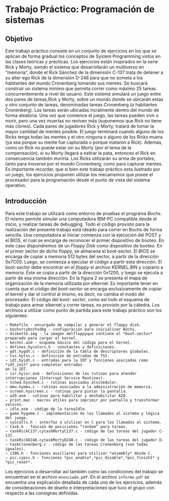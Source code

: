 # Trabajo Práctico: Programación de sistemas
## Objetivo

Este trabajo práctico consiste en un conjunto de ejercicios en los que se aplican de forma gradual
los conceptos de System Programming vistos en las clases teóricas y prácticas. Los ejercicios están
inspirados en la serie Rick y Morty, siendo el sistema que desarrollarán un multiverso en “memoria”,
donde el Rick Sánchez de la dimensión C-137 trata de detener a su alter ego Rick de la dimensión
D-248 para que no someta a los habitantes del mundo Cronenberg tomando sus mentes.
Se buscará construir un sistema mínimo que permita correr como máximo 25 tareas concurrentemente a nivel de usuario. Este sistema simulará un juego entre dos pares de tareas,Rick y Morty,
sobre un mundo donde se ubicarán estas y otro conjunto de tareas, denominadas tareas Cronenberg (o
habitantes Cronenberg). Las tareas serán ubicadas incialmente dentro del mundo de forma aleatoria.
Una vez que comience el juego, las tareas pueden vivir o morir, pero una vez muertas no reviven más
(suponemos que Rick no tiene más clones). Cada pares de jugadores Rick y Morty, tratará de tomar
la mayor cantidad de mentes posible. El juego terminará cuando alguno de los Ricks tenga todas
las mentes y el otro ninguna o alguno de los Ricks muera (ya sea porque su mente fue capturada
o porque mataron a Rick). Además, como un Rick no puede estar sin su Morty (por el tema de la
compensación), si su Morty llegará a estirar la pata, entonces el Rick en consecuencia también moriría.
Los Ricks utilizarán su arma de portales, tanto para moverse por el mundo Cronenberg, como para
capturar mentes.
Es importante recordar, que si bien este trabajo práctico esta ilustrado por un juego, los ejercicios
proponen utilizar los mecanismos que posee el procesador para la programación desde el punto de
vista del sistema operativo.

## Introducción

Para este trabajo se utilizará como entorno de pruebas el programa *Bochs*. El mismo permite simular
una computadora IBM-PC compatible desde el inicio, y realizar tareas de debugging. Todo el código
provisto para la realización del presente trabajo está ideado para correr en Bochs de forma sencilla.
Una computadora al iniciar comienza con la ejecución del POST y el BIOS, el cual se encarga
de reconocer el primer dispositivo de booteo. En este caso dispondremos de un *Floppy Disk* como
dispositivo de booteo. En el primer sector de dicho floppy, se almacena el boot-sector. El BIOS
se encarga de copiar a memoria 512 bytes del sector, a partir de la dirección 0x7C00. Luego, se
comienza a ejecutar el código a partir esta dirección. El boot-sector debe encontrar en el *floppy* el
archivo KERNEL.BIN y copiarlo a memoria. Éste se copia a partir de la dirección 0x1200, y luego se
ejecuta a partir de esa misma dirección. En la figura 2 se presenta el mapa de organización de la
memoria utilizada por elkernel.
Es importante tener en cuenta que el código del *boot-sector* se encarga exclusivamente de copiar
el kernel y dar el control al mismo, es decir, no cambia el modo del procesador. El código del *boot-
sector*, como así todo el esquema de trabajo para armar elkernel y correr tareas, es provisto por la
cátedra.
Los archivos a utilizar como punto de partida para este trabajo práctico son los siguientes:

```
− Makefile - encargado de compilar y generar el floppy disk.
− bochsrcybochsdbg - configuración para inicializar Bochs.
− diskette.img - la imagen delfloppyque contiene el *boot-sector* preparado para cargar el kernel.
− kernel.asm - esquema básico del código para el kernel.
− defines.hycolors.h - constantes y definiciones.
− gdt.hygdt.c - definición de la tabla de descriptores globales.
− tss.hytss.c - definición de entradas de TSS.
− idt.hyidt.c - entradas para la IDT y funciones asociadas como *idt_init* para completar entradas
en la IDT.
− isr.hyisr.asm - definiciones de las rutinas para atender interrupciones (Interrupt Service Routines).
− sched.hysched.c - rutinas asociadas alscheduler.
− mmu.hymmu.c - rutinas asociadas a la administración de memoria.
− screen.hyscreen.c - rutinas para pintar la pantalla.
− a20.asm - rutinas para habilitar y deshabilitar A20.
− print.mac - macros útiles para imprimir por pantalla y transformar valores.
− idle.asm - código de la tareaIdle.
− game.hygame.c - implementación de los llamados al sistema y lógica del juego.
− syscalls.h - interfaz a utilizar en C para los llamados al sistema.
− task.h - función de posiciones “random” para tareas.
− taskRickC137.cytaskMortyC137.c - código de las tareas del jugador C-137.
− taskRickD248.cytaskMortyD248.c - código de las tareas del jugador D-
− taskCronenberg.c - código de las tareas Cronenberg (son todas iguales).
− i386.h - funciones auxiliares para utilizar *assembly* desde C.
− pic.cypic.h - funciones *pic_enable*,*pic_disable*,*pic_finish1* y *pic_reset*.
```
Los ejercicios a desarrollar así también como las condiciones del trabajo se encuentran en el archivo `enunciado.pdf`. En el archivo `informe.pdf` se encuentra una explicación detallada de cada uno de los ejercicios, además de consideraciones de diseño e interpretaciones que tuvo el grupo con respecto a las consignas definidas.
